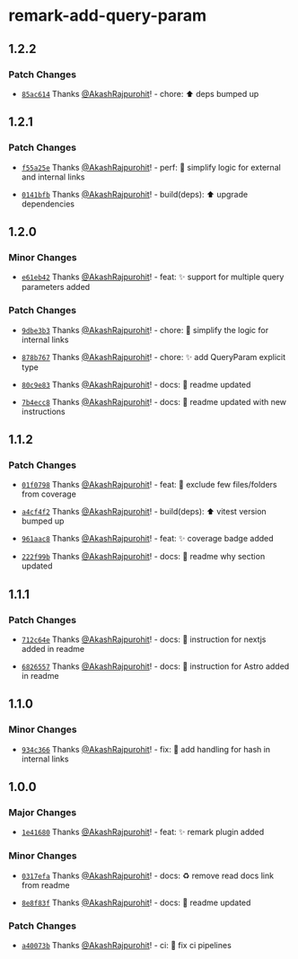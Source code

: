 # remark-add-query-param

## 1.2.2

### Patch Changes

- [`85ac614`](https://github.com/AkashRajpurohit/remark-add-query-param/commit/85ac61496819c2dc540d4a55ced5a88f50251d43) Thanks [@AkashRajpurohit](https://github.com/AkashRajpurohit)! - chore: :arrow_up: deps bumped up

## 1.2.1

### Patch Changes

- [`f55a25e`](https://github.com/AkashRajpurohit/remark-add-query-param/commit/f55a25eaf814c0025896c857977d7a1970c8c0eb) Thanks [@AkashRajpurohit](https://github.com/AkashRajpurohit)! - perf: :rocket: simplify logic for external and internal links

- [`0141bfb`](https://github.com/AkashRajpurohit/remark-add-query-param/commit/0141bfbcf88a01bf2d4a652fc6de40ec2c7cf92b) Thanks [@AkashRajpurohit](https://github.com/AkashRajpurohit)! - build(deps): :arrow_up: upgrade dependencies

## 1.2.0

### Minor Changes

- [`e61eb42`](https://github.com/AkashRajpurohit/remark-add-query-param/commit/e61eb423a8e1a88e1e4d3ab6e6474d4c51d51537) Thanks [@AkashRajpurohit](https://github.com/AkashRajpurohit)! - feat: :sparkles: support for multiple query parameters added

### Patch Changes

- [`9dbe3b3`](https://github.com/AkashRajpurohit/remark-add-query-param/commit/9dbe3b3f79f987e02ec93990f197926561c68b06) Thanks [@AkashRajpurohit](https://github.com/AkashRajpurohit)! - chore: :truck: simplify the logic for internal links

- [`878b767`](https://github.com/AkashRajpurohit/remark-add-query-param/commit/878b767a4c0769ee17d194717fcc7d57c3b8eab7) Thanks [@AkashRajpurohit](https://github.com/AkashRajpurohit)! - chore: :sparkles: add QueryParam explicit type

- [`80c9e83`](https://github.com/AkashRajpurohit/remark-add-query-param/commit/80c9e83688aaa37c62f52524bb6c7c30a5abe856) Thanks [@AkashRajpurohit](https://github.com/AkashRajpurohit)! - docs: :memo: readme updated

- [`7b4ecc8`](https://github.com/AkashRajpurohit/remark-add-query-param/commit/7b4ecc89309b81008486e49b945000c65532014e) Thanks [@AkashRajpurohit](https://github.com/AkashRajpurohit)! - docs: :memo: readme updated with new instructions

## 1.1.2

### Patch Changes

- [`01f0798`](https://github.com/AkashRajpurohit/remark-add-query-param/commit/01f0798911433cdd9a43670082d896bdbaf4980b) Thanks [@AkashRajpurohit](https://github.com/AkashRajpurohit)! - feat: :wrench: exclude few files/folders from coverage

- [`a4cf4f2`](https://github.com/AkashRajpurohit/remark-add-query-param/commit/a4cf4f2bdf0e66fa6c1f0c35aeb9560bb5f11dc9) Thanks [@AkashRajpurohit](https://github.com/AkashRajpurohit)! - build(deps): :arrow_up: vitest version bumped up

- [`961aac8`](https://github.com/AkashRajpurohit/remark-add-query-param/commit/961aac8843b548d7f61f027760fc59961c177078) Thanks [@AkashRajpurohit](https://github.com/AkashRajpurohit)! - feat: :sparkles: coverage badge added

- [`222f99b`](https://github.com/AkashRajpurohit/remark-add-query-param/commit/222f99bd86ca6d6e0d2462f237a4b1c56e94123c) Thanks [@AkashRajpurohit](https://github.com/AkashRajpurohit)! - docs: :memo: readme why section updated

## 1.1.1

### Patch Changes

- [`712c64e`](https://github.com/AkashRajpurohit/remark-add-query-param/commit/712c64e6f7c70a7a711380898d4a336d5335cd8f) Thanks [@AkashRajpurohit](https://github.com/AkashRajpurohit)! - docs: :memo: instruction for nextjs added in readme

- [`6826557`](https://github.com/AkashRajpurohit/remark-add-query-param/commit/6826557edc0b0738df903684136193545be57f86) Thanks [@AkashRajpurohit](https://github.com/AkashRajpurohit)! - docs: :memo: instruction for Astro added in readme

## 1.1.0

### Minor Changes

- [`934c366`](https://github.com/AkashRajpurohit/remark-add-query-param/commit/934c366bf4aad13ebd11b9fb6bb36f1833120fe6) Thanks [@AkashRajpurohit](https://github.com/AkashRajpurohit)! - fix: :bug: add handling for hash in internal links

## 1.0.0

### Major Changes

- [`1e41680`](https://github.com/AkashRajpurohit/remark-add-query-param/commit/1e4168019aeb498df65fed9608fe5879976bb05c) Thanks [@AkashRajpurohit](https://github.com/AkashRajpurohit)! - feat: :sparkles: remark plugin added

### Minor Changes

- [`0317efa`](https://github.com/AkashRajpurohit/remark-add-query-param/commit/0317efa739c7b5eb1e131cfe53fe4294e0a753b7) Thanks [@AkashRajpurohit](https://github.com/AkashRajpurohit)! - docs: :recycle: remove read docs link from readme

- [`8e8f83f`](https://github.com/AkashRajpurohit/remark-add-query-param/commit/8e8f83f20f0831609af5bb0b8c5e758d3cac4583) Thanks [@AkashRajpurohit](https://github.com/AkashRajpurohit)! - docs: :memo: readme updated

### Patch Changes

- [`a40073b`](https://github.com/AkashRajpurohit/remark-add-query-param/commit/a40073bf9158f5b03e07b46e089b48ce9ac99b19) Thanks [@AkashRajpurohit](https://github.com/AkashRajpurohit)! - ci: :wrench: fix ci pipelines
